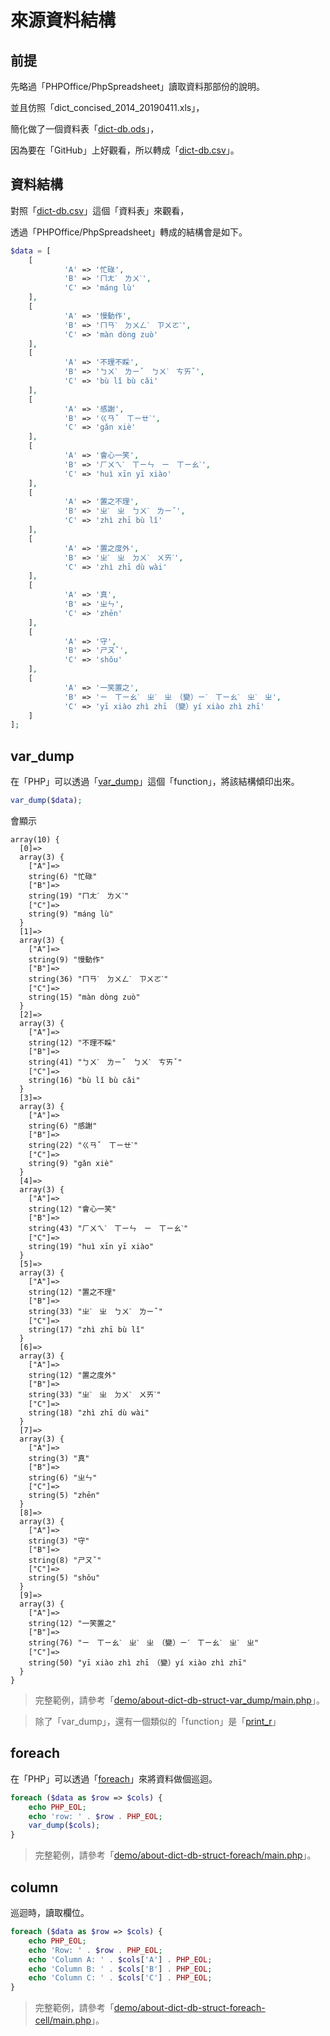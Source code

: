 
# 來源資料結構

## 前提

先略過「PHPOffice/PhpSpreadsheet」讀取資料那部份的說明。

並且仿照「dict_concised_2014_20190411.xls」，

簡化做了一個資料表「[dict-db.ods](https://github.com/samwhelp/note-php-office-for-read-dict-db/blob/gh-pages/main/demo/data/dict-db.ods)」，

因為要在「GitHub」上好觀看，所以轉成「[dict-db.csv](https://github.com/samwhelp/note-php-office-for-read-dict-db/blob/gh-pages/main/demo/data/dict-db.csv)」。

## 資料結構

對照「[dict-db.csv](https://github.com/samwhelp/note-php-office-for-read-dict-db/blob/gh-pages/main/demo/data/dict-db.csv)」這個「資料表」來觀看，

透過「PHPOffice/PhpSpreadsheet」轉成的結構會是如下。

``` php
$data = [
	[
			'A' => '忙碌',
			'B' => 'ㄇㄤˊ　ㄌㄨˋ',
			'C' => 'máng lù'
	],
	[
			'A' => '慢動作',
			'B' => 'ㄇㄢˋ　ㄉㄨㄥˋ　ㄗㄨㄛˋ',
			'C' => 'màn dòng zuò'
	],
	[
			'A' => '不理不睬',
			'B' => 'ㄅㄨˋ　ㄌㄧˇ　ㄅㄨˋ　ㄘㄞˇ',
			'C' => 'bù lǐ bù cǎi'
	],
	[
			'A' => '感謝',
			'B' => 'ㄍㄢˇ　ㄒㄧㄝˋ',
			'C' => 'gǎn xiè'
	],
	[
			'A' => '會心一笑',
			'B' => 'ㄏㄨㄟˋ　ㄒㄧㄣ　ㄧ　ㄒㄧㄠˋ',
			'C' => 'huì xīn yī xiào'
	],
	[
			'A' => '置之不理',
			'B' => 'ㄓˋ　ㄓ　ㄅㄨˋ　ㄌㄧˇ',
			'C' => 'zhì zhī bù lǐ'
	],
	[
			'A' => '置之度外',
			'B' => 'ㄓˋ　ㄓ　ㄉㄨˋ　ㄨㄞˋ',
			'C' => 'zhì zhī dù wài'
	],
	[
			'A' => '真',
			'B' => 'ㄓㄣ',
			'C' => 'zhēn'
	],
	[
			'A' => '守',
			'B' => 'ㄕㄡˇ',
			'C' => 'shǒu'
	],
	[
			'A' => '一笑置之',
			'B' => 'ㄧ　ㄒㄧㄠˋ　ㄓˋ　ㄓ　（變）ㄧˊ　ㄒㄧㄠˋ　ㄓˋ　ㄓ',
			'C' => 'yī xiào zhì zhī　（變）yí xiào zhì zhī'
	]
];
```

## var_dump

在「PHP」可以透過「[var_dump](https://www.php.net/manual/en/function.var-dump.php)」這個「function」，將該結構傾印出來。

``` php
var_dump($data);
```

會顯示

```
array(10) {
  [0]=>
  array(3) {
    ["A"]=>
    string(6) "忙碌"
    ["B"]=>
    string(19) "ㄇㄤˊ　ㄌㄨˋ"
    ["C"]=>
    string(9) "máng lù"
  }
  [1]=>
  array(3) {
    ["A"]=>
    string(9) "慢動作"
    ["B"]=>
    string(36) "ㄇㄢˋ　ㄉㄨㄥˋ　ㄗㄨㄛˋ"
    ["C"]=>
    string(15) "màn dòng zuò"
  }
  [2]=>
  array(3) {
    ["A"]=>
    string(12) "不理不睬"
    ["B"]=>
    string(41) "ㄅㄨˋ　ㄌㄧˇ　ㄅㄨˋ　ㄘㄞˇ"
    ["C"]=>
    string(16) "bù lǐ bù cǎi"
  }
  [3]=>
  array(3) {
    ["A"]=>
    string(6) "感謝"
    ["B"]=>
    string(22) "ㄍㄢˇ　ㄒㄧㄝˋ"
    ["C"]=>
    string(9) "gǎn xiè"
  }
  [4]=>
  array(3) {
    ["A"]=>
    string(12) "會心一笑"
    ["B"]=>
    string(43) "ㄏㄨㄟˋ　ㄒㄧㄣ　ㄧ　ㄒㄧㄠˋ"
    ["C"]=>
    string(19) "huì xīn yī xiào"
  }
  [5]=>
  array(3) {
    ["A"]=>
    string(12) "置之不理"
    ["B"]=>
    string(33) "ㄓˋ　ㄓ　ㄅㄨˋ　ㄌㄧˇ"
    ["C"]=>
    string(17) "zhì zhī bù lǐ"
  }
  [6]=>
  array(3) {
    ["A"]=>
    string(12) "置之度外"
    ["B"]=>
    string(33) "ㄓˋ　ㄓ　ㄉㄨˋ　ㄨㄞˋ"
    ["C"]=>
    string(18) "zhì zhī dù wài"
  }
  [7]=>
  array(3) {
    ["A"]=>
    string(3) "真"
    ["B"]=>
    string(6) "ㄓㄣ"
    ["C"]=>
    string(5) "zhēn"
  }
  [8]=>
  array(3) {
    ["A"]=>
    string(3) "守"
    ["B"]=>
    string(8) "ㄕㄡˇ"
    ["C"]=>
    string(5) "shǒu"
  }
  [9]=>
  array(3) {
    ["A"]=>
    string(12) "一笑置之"
    ["B"]=>
    string(76) "ㄧ　ㄒㄧㄠˋ　ㄓˋ　ㄓ　（變）ㄧˊ　ㄒㄧㄠˋ　ㄓˋ　ㄓ"
    ["C"]=>
    string(50) "yī xiào zhì zhī　（變）yí xiào zhì zhī"
  }
}
```

> 完整範例，請參考「[demo/about-dict-db-struct-var_dump/main.php](https://github.com/samwhelp/note-php-office-for-read-dict-db/blob/gh-pages/main/demo/about-dict-db-struct-var_dump/main.php#L57)」。

> 除了「var_dump」，還有一個類似的「function」是「[print_r](https://www.php.net/manual/en/function.print-r.php)」


## foreach

在「PHP」可以透過「[foreach](https://www.php.net/manual/en/control-structures.foreach.php)」來將資料做個巡迴。

``` php
foreach ($data as $row => $cols) {
	echo PHP_EOL;
	echo 'row: ' . $row . PHP_EOL;
	var_dump($cols);
}
```

> 完整範例，請參考「[demo/about-dict-db-struct-foreach/main.php](https://github.com/samwhelp/note-php-office-for-read-dict-db/blob/gh-pages/main/demo/about-dict-db-struct-foreach/main.php#L57)」。

## column

巡迴時，讀取欄位。

``` php
foreach ($data as $row => $cols) {
	echo PHP_EOL;
	echo 'Row: ' . $row . PHP_EOL;
	echo 'Column A: ' . $cols['A'] . PHP_EOL;
	echo 'Column B: ' . $cols['B'] . PHP_EOL;
	echo 'Column C: ' . $cols['C'] . PHP_EOL;
}
```


> 完整範例，請參考「[demo/about-dict-db-struct-foreach-cell/main.php](https://github.com/samwhelp/note-php-office-for-read-dict-db/blob/gh-pages/main/demo/about-dict-db-struct-foreach-cell/main.php#L57)」。
